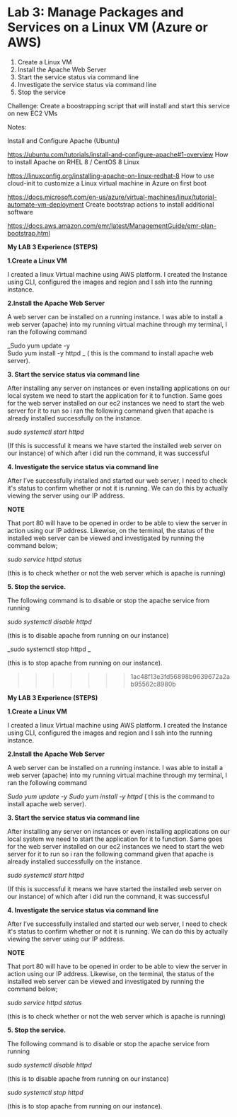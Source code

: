 # Lab 3: Manage Packages and Services on a Linux VM (Azure or AWS)


1. Create a Linux VM
2. Install the Apache Web Server
3. Start the service status via command line
4. Investigate the service status via command line
5. Stop the service


Challenge: Create a boostrapping script that will install and start this service on new EC2 VMs

Notes:

Install and Configure Apache (Ubuntu)

https://ubuntu.com/tutorials/install-and-configure-apache#1-overview
How to install Apache on RHEL 8 / CentOS 8 Linux

https://linuxconfig.org/installing-apache-on-linux-redhat-8
How to use cloud-init to customize a Linux virtual machine in Azure on first boot

https://docs.microsoft.com/en-us/azure/virtual-machines/linux/tutorial-automate-vm-deployment
Create bootstrap actions to install additional software

https://docs.aws.amazon.com/emr/latest/ManagementGuide/emr-plan-bootstrap.html










**My LAB 3 Experience (STEPS)**

**1.Create a Linux VM**

I  created a linux Virtual machine using AWS platform. I created the Instance using CLI, configured the images and region and I ssh into the running instance.

**2.Install the Apache Web Server**

A web server can be installed on a running instance. I was able to install a web server (apache) into my running virtual machine through my terminal, I ran the following command

_Sudo yum update -y \
Sudo yum install -y httpd \_
( this is the command to install apache web server).

**3. Start the service status via command line**

After installing any server on instances or even installing applications on our local system we need to start the application for it to function. Same goes for the web server installed on our ec2 instances we need to start the web server for it to run so i ran the following command given that apache is already installed successfully on the instance.

_sudo systemctl start httpd_

(If this is successful it means we have started the installed web server on our instance) of which after i did run the command, it was successful

**4. Investigate the service status via command line**

After I’ve successfully installed and started our web server, I need to check it's status to confirm whether or not it is running. We can do this by actually viewing the server using our IP address.

**NOTE**

That port 80 will have to be opened in order to be able to view the server in action using our IP address.
Likewise, on the terminal, the status of the installed web server can be viewed and investigated by running the command below;

_sudo service httpd status_

(this is to check whether or not the web server which is apache is running)

**5. Stop the service.**

The following command is to disable or stop the apache service from running

_sudo systemctl disable httpd_ 

(this is to disable apache from running on our instance)

_sudo systemctl stop httpd _  

(this is to stop apache from running on our instance).
>>>>>>> 1ac48f13e3fd56898b9639672a2ab95562c8980b





**My LAB 3 Experience (STEPS)**

**1.Create a Linux VM**

I created a linux Virtual machine using AWS platform. I created the Instance using CLI, configured the images and region and I ssh into the running instance.

**2.Install the Apache Web Server**

A web server can be installed on a running instance. I was able to install a web server (apache) into my running virtual machine through my terminal, I ran the following command

_Sudo yum update -y_
_Sudo yum install -y httpd_  ( this is the command to install apache web server).

**3. Start the service status via command line**

After installing any server on instances or even installing applications on our local system we need to start the application for it to function. Same goes for the web server installed on our ec2 instances we need to start the web server for it to run so i ran the following command given that apache is already installed successfully on the instance.

_sudo systemctl start httpd_

(If this is successful it means we have started the installed web server on our instance) of which after i did run the command, it was successful

**4. Investigate the service status via command line**

After I’ve successfully installed and started our web server, I need to check it's status to confirm whether or not it is running. We can do this by actually viewing the server using our IP address.

**NOTE**

That port 80 will have to be opened in order to be able to view the server in action using our IP address. Likewise, on the terminal, the status of the installed web server can be viewed and investigated by running the command below;

_sudo service httpd status_

(this is to check whether or not the web server which is apache is running)

**5. Stop the service.**

The following command is to disable or stop the apache service from running

_sudo systemctl disable httpd_

(this is to disable apache from running on our instance)

_sudo systemctl stop httpd_

(this is to stop apache from running on our instance).
